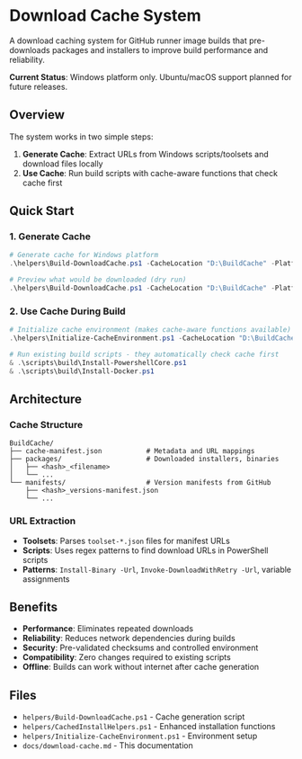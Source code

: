 # Download Cache System

A download caching system for GitHub runner image builds that pre-downloads packages and installers to improve build performance and reliability.

**Current Status**: Windows platform only. Ubuntu/macOS support planned for future releases.

## Overview

The system works in two simple steps:

1. **Generate Cache**: Extract URLs from Windows scripts/toolsets and download files locally
2. **Use Cache**: Run build scripts with cache-aware functions that check cache first

## Quick Start

### 1. Generate Cache

```powershell
# Generate cache for Windows platform
.\helpers\Build-DownloadCache.ps1 -CacheLocation "D:\BuildCache" -Platform "windows"

# Preview what would be downloaded (dry run)
.\helpers\Build-DownloadCache.ps1 -CacheLocation "D:\BuildCache" -Platform "windows" -WhatIf
```

### 2. Use Cache During Build

```powershell
# Initialize cache environment (makes cache-aware functions available)
.\helpers\Initialize-CacheEnvironment.ps1 -CacheLocation "D:\BuildCache" -Platform "windows"

# Run existing build scripts - they automatically check cache first
& .\scripts\build\Install-PowershellCore.ps1
& .\scripts\build\Install-Docker.ps1
```

## Architecture

### Cache Structure

```text
BuildCache/
├── cache-manifest.json           # Metadata and URL mappings
├── packages/                     # Downloaded installers, binaries
│   ├── <hash>_<filename>
│   └── ...
└── manifests/                    # Version manifests from GitHub
    ├── <hash>_versions-manifest.json
    └── ...
```

### URL Extraction

- **Toolsets**: Parses `toolset-*.json` files for manifest URLs
- **Scripts**: Uses regex patterns to find download URLs in PowerShell scripts
- **Patterns**: `Install-Binary -Url`, `Invoke-DownloadWithRetry -Url`, variable assignments

## Benefits

- **Performance**: Eliminates repeated downloads
- **Reliability**: Reduces network dependencies during builds
- **Security**: Pre-validated checksums and controlled environment
- **Compatibility**: Zero changes required to existing scripts
- **Offline**: Builds can work without internet after cache generation

## Files

- `helpers/Build-DownloadCache.ps1` - Cache generation script
- `helpers/CachedInstallHelpers.ps1` - Enhanced installation functions
- `helpers/Initialize-CacheEnvironment.ps1` - Environment setup
- `docs/download-cache.md` - This documentation
